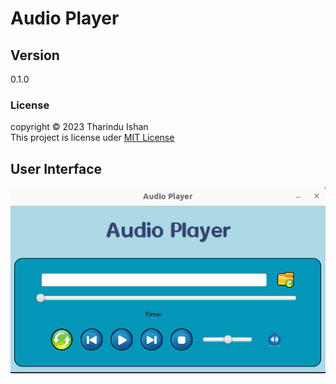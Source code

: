 # Audio Player

## Version
0.1.0

### License
copyright &copy; 2023 Tharindu Ishan<br>
This project is license uder [MIT License](License.txt)
## User Interface
<img src="image/Audio-Player-User-InterFace.png">

